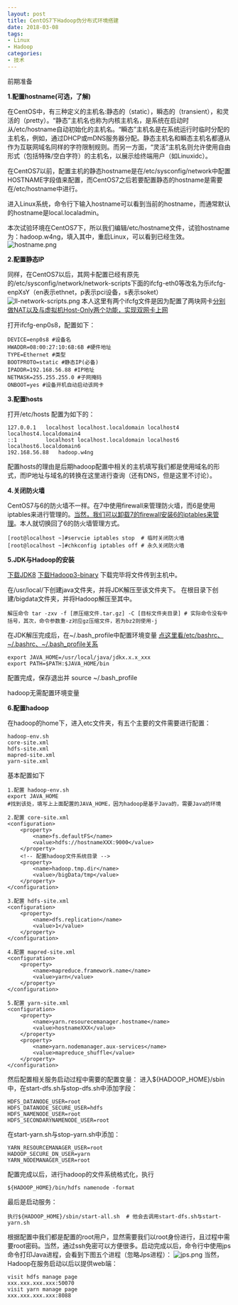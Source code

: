 ```yaml
---
layout: post
title: CentOS7下Hadoop伪分布式环境搭建
date: 2018-03-08
tags: 
- Linux
- Hadoop
categories: 
- 技术
---
```


<!-- more -->

前期准备

**1.配置hostname(可选，了解)**

在CentOS中，有三种定义的主机名:静态的（static），瞬态的（transient），和灵活的（pretty）。“静态”主机名也称为内核主机名，是系统在启动时从/etc/hostname自动初始化的主机名。“瞬态”主机名是在系统运行时临时分配的主机名，例如，通过DHCP或mDNS服务器分配。静态主机名和瞬态主机名都遵从作为互联网域名同样的字符限制规则。而另一方面，“灵活”主机名则允许使用自由形式（包括特殊/空白字符）的主机名，以展示给终端用户（如Linuxidc）。

在CentOS7以前，配置主机的静态hostname是在/etc/sysconfig/network中配置HOSTNAME字段值来配置，而CentOS7之后若要配置静态的hostname是需要在/etc/hostname中进行。

进入Linux系统，命令行下输入hostname可以看到当前的hostname，而通常默认的hostname是local.localadmin。

本次试验环境在CentOS7下，所以我们编辑/etc/hostname文件，试验hostname为：hadoop.w4ng，填入其中，重启Linux，可以看到已经生效。
![hostname.png](https://cdn.jsdelivr.net/gh/w4ngzhen/CDN/images/post/2018-03-08-hadoop-install/hostname.png)

**2.配置静态IP**

同样，在CentOS7以后，其网卡配置已经有原先的/etc/sysconfig/network/network-scripts下面的ifcfg-eth0等改名为乐ifcfg-enpXsY（en表示ethnet，p表示pci设备，s表示soket）
![ll-network-scripts.png](https://cdn.jsdelivr.net/gh/w4ngzhen/CDN/images/post/2018-03-08-hadoop-install/ll-network-scripts.png)
本人这里有两个ifcfg文件是因为配置了两块网卡[分别做NAT以及与虚拟机Host-Only两个功能，实现双网卡上网](http://blog.csdn.net/wangshfa/article/details/8813505)

打开ifcfg-enp0s8，配置如下：
```shell
DEVICE=enp0s8 #设备名
HWADDR=08:00:27:10:6B:6B #硬件地址
TYPE=Ethernet #类型
BOOTPROTO=static #静态IP(必备)
IPADDR=192.168.56.88 #IP地址
NETMASK=255.255.255.0 #子网掩码
ONBOOT=yes #设备开机自动启动该网卡
```
**3.配置hosts**

打开/etc/hosts
配置为如下的：
```shell
127.0.0.1   localhost localhost.localdomain localhost4 localhost4.localdomain4
::1         localhost localhost.localdomain localhost6 localhost6.localdomain6
192.168.56.88   hadoop.w4ng
```
配置hosts的理由是后期hadoop配置中相关的主机填写我们都是使用域名的形式，而IP地址与域名的转换在这里进行查询（还有DNS，但是这里不讨论）。

**4.关闭防火墙**

CentOS7与6的防火墙不一样。在7中使用firewall来管理防火墙，而6是使用iptables来进行管理的。[当然，我们可以卸载7的firewall安装6的iptables来管理](https://www.cnblogs.com/silent2012/archive/2015/07/28/4682770.html)。本人就切换回了6的防火墙管理方式。
```shell
[root@localhost ~]#servcie iptables stop  # 临时关闭防火墙
[root@localhost ~]#chkconfig iptables off # 永久关闭防火墙
```
**5.JDK与Hadoop的安装**

[下载JDK8](http://www.oracle.com/technetwork/java/javase/downloads/index.html)
[下载Hadoop3-binary](http://hadoop.apache.org/releases.html)
下载完毕将文件传到主机中。

在/usr/local/下创建java文件夹，并将JDK解压至该文件夹下。
在根目录下创建/bigdata文件夹，并将Hadoop解压至其中。
```shell
解压命令 tar -zxv -f [原压缩文件.tar.gz] -C [目标文件夹目录] # 实际命令没有中括号，其次，命令参数重-z对应gz压缩文件，若为bz2则使用-j
```
在JDK解压完成后，在~/.bash_profile中配置环境变量 [点这里看/etc/bashrc、~/.bashrc、~/.bash_profile关系](http://blog.csdn.net/field_yang/article/details/51087178)
```shell
export JAVA_HOME=/usr/local/java/jdkx.x.x_xxx
export PATH=$PATH:$JAVA_HOME/bin
```
配置完成，保存退出并 source ~/.bash_profile

hadoop无需配置环境变量

**6.配置hadoop**

在hadoop的home下，进入etc文件夹，有五个主要的文件需要进行配置：
```
hadoop-env.sh
core-site.xml
hdfs-site.xml
mapred-site.xml
yarn-site.xml
```
基本配置如下
```
1.配置 hadoop-env.sh
export JAVA_HOME
#找到该处，填写上上面配置的JAVA_HOME，因为hadoop是基于Java的，需要Java的环境

2.配置 core-site.xml
<configuration>
    <property>
        <name>fs.defaultFS</name>
        <value>hdfs://hostnameXXX:9000</value>
    </property>
    <!-- 配置hadoop文件系统目录 -->
    <property>
        <name>hadoop.tmp.dir</name>
        <value>/bigData/tmp</value>
    </property>
</configuration>

3.配置 hdfs-site.xml
<configuration>
    <property>
        <name>dfs.replication</name>
        <value>1</value>
    </property>
</configuration>

4.配置 mapred-site.xml
<configuration>
    <property>
        <name>mapreduce.framework.name</name>
        <value>yarn</value>
    </property>
</configuration>

5.配置 yarn-site.xml
<configuration>
    <property>
        <name>yarn.resourecemanager.hostname</name>
        <value>hostnameXXX</value>
    </property>
    <property>
        <name>yarn.nodemanager.aux-services</name>
        <value>mapreduce_shuffle</value>
    </property>
</configuration>
```
然后配置相关服务启动过程中需要的配置变量：
进入${HADOOP_HOME}/sbin中，在start-dfs.sh与stop-dfs.sh中添加字段：
```
HDFS_DATANODE_USER=root
HDFS_DATANODE_SECURE_USER=hdfs
HDFS_NAMENODE_USER=root
HDFS_SECONDARYNAMENODE_USER=root
```
在start-yarn.sh与stop-yarn.sh中添加：
```
YARN_RESOURCEMANAGER_USER=root
HADOOP_SECURE_DN_USER=yarn
YARN_NODEMANAGER_USER=root
```

配置完成以后，进行hadoop的文件系统格式化，执行
```
${HADOOP_HOME}/bin/hdfs namenode -format
```
最后是启动服务：
```
执行${HADOOP_HOME}/sbin/start-all.sh  # 他会去调用start-dfs.sh与start-yarn.sh
```

根据配置中我们都是配置的root用户，显然需要我们以root身份进行，且过程中需要root密码。当然，通过ssh免密可以方便很多。启动完成以后，命令行中使用jps命令打印Java进程，会看到下图五个进程（忽略Jps进程）：
![jps.png](https://cdn.jsdelivr.net/gh/w4ngzhen/CDN/images/post/2018-03-08-hadoop-install/jps.png)
当然，Hadoop在服务启动以后以提供web端：
```
visit hdfs manage page
xxx.xxx.xxx.xxx:50070
visit yarn manage page
xxx.xxx.xxx.xxx:8088
```

